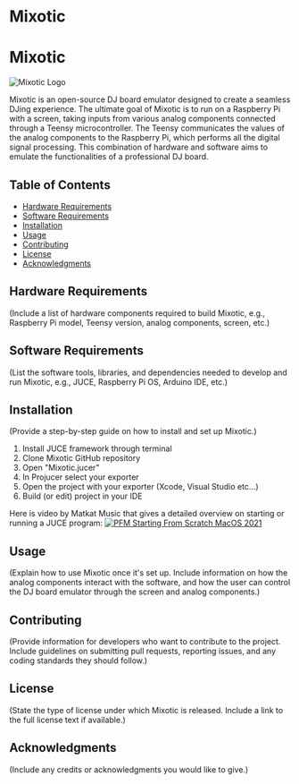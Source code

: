 # Mixotic

# Mixotic

![Mixotic Logo](link-to-logo-if-available)

Mixotic is an open-source DJ board emulator designed to create a seamless DJing experience. The ultimate goal of Mixotic is to run on a Raspberry Pi with a screen, taking inputs from various analog components connected through a Teensy microcontroller. The Teensy communicates the values of the analog components to the Raspberry Pi, which performs all the digital signal processing. This combination of hardware and software aims to emulate the functionalities of a professional DJ board.

## Table of Contents

- [Hardware Requirements](#hardware-requirements)
- [Software Requirements](#software-requirements)
- [Installation](#installation)
- [Usage](#usage)
- [Contributing](#contributing)
- [License](#license)
- [Acknowledgments](#acknowledgments)

## Hardware Requirements

(Include a list of hardware components required to build Mixotic, e.g., Raspberry Pi model, Teensy version, analog components, screen, etc.)

## Software Requirements

(List the software tools, libraries, and dependencies needed to develop and run Mixotic, e.g., JUCE, Raspberry Pi OS, Arduino IDE, etc.)

## Installation

(Provide a step-by-step guide on how to install and set up Mixotic.)

1. Install JUCE framework through terminal
2. Clone Mixotic GitHub repository
3. Open "Mixotic.jucer"
4. In Projucer select your exporter
5. Open the project with your exporter (Xcode, Visual Studio etc...)
6. Build (or edit) project in your IDE

Here is video by Matkat Music that gives a detailed overview on starting or running a JUCE program:
[![PFM Starting From Scratch MacOS 2021](link-to-thumbnail-image)]([link-to-youtube-video](https://youtu.be/fpYp4nz7CsQ))

## Usage

(Explain how to use Mixotic once it's set up. Include information on how the analog components interact with the software, and how the user can control the DJ board emulator through the screen and analog components.)

## Contributing

(Provide information for developers who want to contribute to the project. Include guidelines on submitting pull requests, reporting issues, and any coding standards they should follow.)

## License

(State the type of license under which Mixotic is released. Include a link to the full license text if available.)

## Acknowledgments

(Include any credits or acknowledgments you would like to give.)

